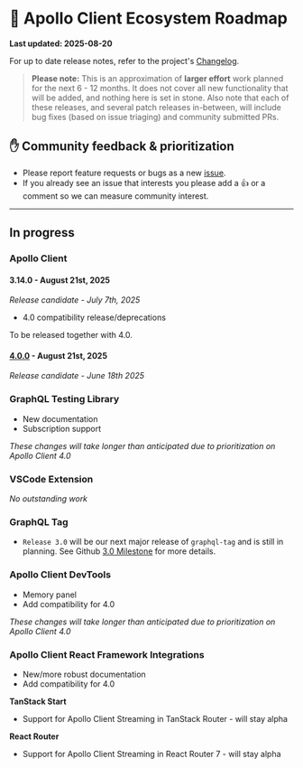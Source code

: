 # 🔮 Apollo Client Ecosystem Roadmap

**Last updated: 2025-08-20**

For up to date release notes, refer to the project's [Changelog](https://github.com/apollographql/apollo-client/blob/main/CHANGELOG.md).

> **Please note:** This is an approximation of **larger effort** work planned for the next 6 - 12 months. It does not cover all new functionality that will be added, and nothing here is set in stone. Also note that each of these releases, and several patch releases in-between, will include bug fixes (based on issue triaging) and community submitted PRs.

## ✋ Community feedback & prioritization

- Please report feature requests or bugs as a new [issue](https://github.com/apollographql/apollo-client/issues/new/choose).
- If you already see an issue that interests you please add a 👍 or a comment so we can measure community interest.

---

## In progress

### Apollo Client

#### 3.14.0 - August 21st, 2025

_Release candidate - July 7th, 2025_

- 4.0 compatibility release/deprecations

To be released together with 4.0.

#### [4.0.0](https://github.com/apollographql/apollo-client/milestone/31) - August 21st, 2025

_Release candidate - June 18th 2025_

### GraphQL Testing Library

- New documentation
- Subscription support

_These changes will take longer than anticipated due to prioritization on Apollo Client 4.0_

### VSCode Extension

_No outstanding work_

### GraphQL Tag

- `Release 3.0` will be our next major release of `graphql-tag` and is still in planning. See Github [3.0 Milestone](https://github.com/apollographql/graphql-tag/milestone/3) for more details.

### Apollo Client DevTools

- Memory panel
- Add compatibility for 4.0

_These changes will take longer than anticipated due to prioritization on Apollo Client 4.0_

### Apollo Client React Framework Integrations

- New/more robust documentation
- Add compatibility for 4.0

**TanStack Start**

- Support for Apollo Client Streaming in TanStack Router - will stay alpha

**React Router**

- Support for Apollo Client Streaming in React Router 7 - will stay alpha
